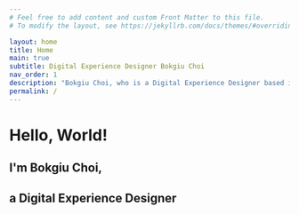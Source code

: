 ```yaml
---
# Feel free to add content and custom Front Matter to this file.
# To modify the layout, see https://jekyllrb.com/docs/themes/#overriding-theme-defaults

layout: home
title: Home
main: true
subtitle: Digital Experience Designer Bokgiu Choi
nav_order: 1
description: "Bokgiu Choi, who is a Digital Experience Designer based in Seoul, South Korea. 테크, 아트, 그리고 사용자 경험에 대한 기록과 작업물을 남깁니다."
permalink: /
---
```

# Hello, World!

<div class="intro-animation">
<section class="explanation">
    <h1 class="intro">
    I'm Bokgiu Choi,
    </h1>
    <h1 class="intro">a Digital Experience Designer 
    </h1>
</section>
